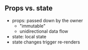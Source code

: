 ## Props vs. state

- props: passed down by the owner
  - "immutable"
  - unidirectional data flow
- state: local state
 - state changes trigger re-renders

